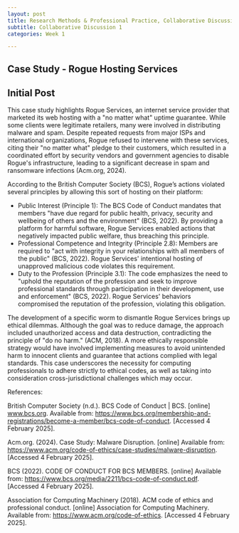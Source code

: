 ```yaml
---
layout: post
title: Research Methods & Professional Practice, Collaborative Discussion 1, Initial Post
subtitle: Collaborative Discussion 1
categories: Week 1

--- 
```


## Case Study - Rogue Hosting Services

## Initial Post
This case study highlights Rogue Services, an internet service provider that marketed its web hosting with a "no matter what" uptime guarantee. While some clients were legitimate retailers, many were involved in distributing malware and spam. Despite repeated requests from major ISPs and international organizations, Rogue refused to intervene with these services, citing their "no matter what" pledge to their customers, which resulted in a coordinated effort by security vendors and government agencies to disable Rogue's infrastructure, leading to a significant decrease in spam and ransomware infections (Acm.org, 2024).

According to the British Computer Society (BCS), Rogue’s actions violated several principles by allowing this sort of hosting on their platform:
-	Public Interest (Principle 1): The BCS Code of Conduct mandates that members "have due regard for public health, privacy, security and wellbeing of others and the environment" (BCS, 2022). By providing a platform for harmful software, Rogue Services enabled actions that negatively impacted public welfare, thus breaching this principle.
-	Professional Competence and Integrity (Principle 2.8): Members are required to "act with integrity in your relationships with all members of the public" (BCS, 2022). Rogue Services' intentional hosting of unapproved malicious code violates this requirement.
-	Duty to the Profession (Principle 3.1): The code emphasizes the need to "uphold the reputation of the profession and seek to improve professional standards through participation in their development, use and enforcement" (BCS, 2022). Rogue Services' behaviors compromised the reputation of the profession, violating this obligation.

The development of a specific worm to dismantle Rogue Services brings up ethical dilemmas. Although the goal was to reduce damage, the approach included unauthorized access and data destruction, contradicting the principle of "do no harm." (ACM, 2018). A more ethically responsible strategy would have involved implementing measures to avoid unintended harm to innocent clients and guarantee that actions complied with legal standards. This case underscores the necessity for computing professionals to adhere strictly to ethical codes, as well as taking into consideration cross-jurisdictional challenges which may occur. 


References:

British Computer Society (n.d.). BCS Code of Conduct | BCS. [online] www.bcs.org. Available from: https://www.bcs.org/membership-and-registrations/become-a-member/bcs-code-of-conduct. [Accessed 4 February 2025].

Acm.org. (2024). Case Study: Malware Disruption. [online] Available from: https://www.acm.org/code-of-ethics/case-studies/malware-disruption. [Accessed 4 February 2025].

BCS (2022). CODE OF CONDUCT FOR BCS MEMBERS. [online] Available from: https://www.bcs.org/media/2211/bcs-code-of-conduct.pdf. [Accessed 4 February 2025]. 

Association for Computing Machinery (2018). ACM code of ethics and professional conduct. [online] Association for Computing Machinery. Available from: https://www.acm.org/code-of-ethics. [Accessed 4 February 2025].











